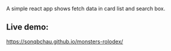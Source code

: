 

A simple react app shows fetch data in card list and search box.

## Live demo:

https://sonqbchau.github.io/monsters-rolodex/


